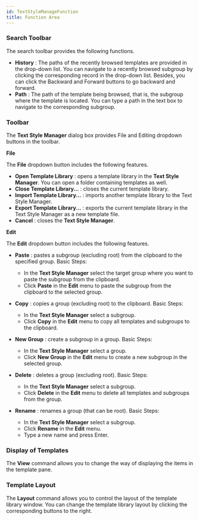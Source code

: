 ```yaml
---
id: TextStyleManageFunction
title: Function Area
---  
```

### Search Toolbar 

The search toolbar provides the following functions.

* **History** : The paths of the recently browsed templates are provided in the drop-down list. You can navigate to a recently browsed subgroup by clicking the corresponding record in the drop-down list. Besides, you can click the Backward and Forward buttons to go backward and forward.
* **Path** : The path of the template being browsed, that is, the subgroup where the template is located. You can type a path in the text box to navigate to the corresponding subgroup.

### Toolbar

The **Text Style Manager** dialog box provides File and Editing dropdown buttons in the toolbar.

**File**

The **File** dropdown button includes the following features.

* **Open Template Library** : opens a template library in the **Text Style Manager**. You can open a folder containing templates as well. 
* **Close Template Library...** : closes the current template library.
* **Import Template Library...** : imports another template library to the Text Style Manager. 
* **Export Template Library...** : exports the current template library in the Text Style Manager as a new template file. 
* **Cancel** : closes the **Text Style Manager**.

**Edit**

The **Edit** dropdown button includes the following features.

* **Paste** : pastes a subgroup (excluding root) from the clipboard to the specified group. Basic Steps: 
  * In the **Text Style Manager** select the target group where you want to paste the subgroup from the clipboard.
  * Click **Paste** in the **Edit** menu to paste the subgroup from the clipboard to the selected group.
* **Copy** : copies a group (excluding root) to the clipboard. Basic Steps: 
  * In the **Text Style Manager** select a subgroup.
  * Click **Copy** in the **Edit** menu to copy all templates and subgroups to the clipboard.
* **New Group** : create a subgroup in a group. Basic Steps: 
  * In the **Text Style Manager** select a group.
  * Click **New Group** in the **Edit** menu to create a new subgroup in the selected group.
* **Delete** : deletes a group (excluding root). Basic Steps:

  * In the **Text Style Manager** select a subgroup.
  * Click **Delete** in the **Edit** menu to delete all templates and subgroups from the group.
* **Rename** : renames a group (that can be root). Basic Steps:

  * In the **Text Style Manager** select a subgroup.
  * Click **Rename** in the **Edit** menu.
  * Type a new name and press Enter.

### Display of Templates

The **View** command allows you to change the way of displaying the items in the template pane.

### Template Layout

The **Layout** command allows you to control the layout of the template library window. You can change the template library layout by clicking the corresponding buttons to the right.

